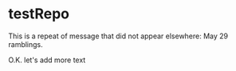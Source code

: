 testRepo
========

This is a repeat of message that did not appear elsewhere: May 29 ramblings.

O.K. let's add more text
